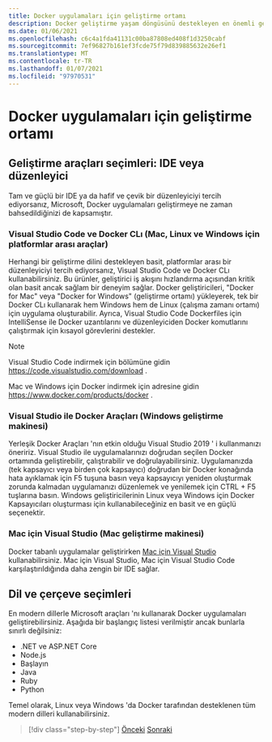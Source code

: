 ```yaml
---
title: Docker uygulamaları için geliştirme ortamı
description: Docker geliştirme yaşam döngüsünü destekleyen en önemli geliştirme aracı seçeneklerini öğrenin.
ms.date: 01/06/2021
ms.openlocfilehash: c6c4a1fda41131c00ba87808ed408f1d3250cabf
ms.sourcegitcommit: 7ef96827b161ef3fcde75f79d839885632e26ef1
ms.translationtype: MT
ms.contentlocale: tr-TR
ms.lasthandoff: 01/07/2021
ms.locfileid: "97970531"
---
```

# <a name="development-environment-for-docker-apps"></a>Docker uygulamaları için geliştirme ortamı

## <a name="development-tools-choices-ide-or-editor"></a>Geliştirme araçları seçimleri: IDE veya düzenleyici

Tam ve güçlü bir IDE ya da hafif ve çevik bir düzenleyiciyi tercih ediyorsanız, Microsoft, Docker uygulamaları geliştirmeye ne zaman bahsedildiğinizi de kapsamıştır.

### <a name="visual-studio-code-and-docker-cli-cross-platform-tools-for-mac-linux-and-windows"></a>Visual Studio Code ve Docker CLı (Mac, Linux ve Windows için platformlar arası araçlar)

Herhangi bir geliştirme dilini destekleyen basit, platformlar arası bir düzenleyiciyi tercih ediyorsanız, Visual Studio Code ve Docker CLı kullanabilirsiniz. Bu ürünler, geliştirici iş akışını hızlandırma açısından kritik olan basit ancak sağlam bir deneyim sağlar. Docker geliştiricileri, "Docker for Mac" veya "Docker for Windows" (geliştirme ortamı) yükleyerek, tek bir Docker CLı kullanarak hem Windows hem de Linux (çalışma zamanı ortamı) için uygulama oluşturabilir. Ayrıca, Visual Studio Code Dockerfiles için IntelliSense ile Docker uzantılarını ve düzenleyiciden Docker komutlarını çalıştırmak için kısayol görevlerini destekler.

> [!NOTE]
> Visual Studio Code indirmek için bölümüne gidin <https://code.visualstudio.com/download> .
>
> Mac ve Windows için Docker indirmek için adresine gidin <https://www.docker.com/products/docker> .

### <a name="visual-studio-with-docker-tools-windows-development-machine"></a>Visual Studio ile Docker Araçları (Windows geliştirme makinesi)

Yerleşik Docker Araçları 'nın etkin olduğu Visual Studio 2019 ' i kullanmanızı öneririz. Visual Studio ile uygulamalarınızı doğrudan seçilen Docker ortamında geliştirebilir, çalıştırabilir ve doğrulayabilirsiniz. Uygulamanızda (tek kapsayıcı veya birden çok kapsayıcı) doğrudan bir Docker konağında hata ayıklamak için F5 tuşuna basın veya kapsayıcıyı yeniden oluşturmak zorunda kalmadan uygulamanızı düzenlemek ve yenilemek için CTRL + F5 tuşlarına basın. Windows geliştiricilerinin Linux veya Windows için Docker Kapsayıcıları oluşturması için kullanabileceğiniz en basit ve en güçlü seçenektir.

### <a name="visual-studio-for-mac-mac-development-machine"></a>Mac için Visual Studio (Mac geliştirme makinesi)

Docker tabanlı uygulamalar geliştirirken [Mac için Visual Studio](https://visualstudio.microsoft.com/vs/mac/?utm_medium=microsoft&utm_source=docs.microsoft.com&utm_campaign=inline+link) kullanabilirsiniz. Mac için Visual Studio, Mac için Visual Studio Code karşılaştırıldığında daha zengin bir IDE sağlar.

## <a name="language-and-framework-choices"></a>Dil ve çerçeve seçimleri

En modern dillerle Microsoft araçları 'nı kullanarak Docker uygulamaları geliştirebilirsiniz. Aşağıda bir başlangıç listesi verilmiştir ancak bunlarla sınırlı değilsiniz:

- .NET ve ASP.NET Core
- Node.js
- Başlayın
- Java
- Ruby
- Python

Temel olarak, Linux veya Windows 'da Docker tarafından desteklenen tüm modern dilleri kullanabilirsiniz.

>[!div class="step-by-step"]
>[Önceki](deploy-azure-kubernetes-service.md) 
> [Sonraki](docker-apps-inner-loop-workflow.md)
